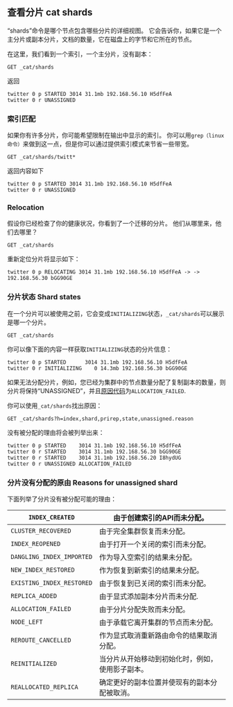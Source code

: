 ## 查看分片 cat shards

“shards”命令是哪个节点包含哪些分片的详细视图。 它会告诉你，如果它是一个主分片或副本分片，文档的数量，它在磁盘上的字节和它所在的节点。

在这里，我们看到一个索引，一个主分片，没有副本：    
    
    GET _cat/shards

返回
    
    
    twitter 0 p STARTED 3014 31.1mb 192.168.56.10 H5dfFeA
    twitter 0 r UNASSIGNED

### 索引匹配

如果你有许多分片，你可能希望限制在输出中显示的索引。 你可以用`grep（linux 命令）`来做到这一点，但是你可以通过提供索引模式来节省一些带宽。

    GET _cat/shards/twitt*

返回内容如下
    
    twitter 0 p STARTED 3014 31.1mb 192.168.56.10 H5dfFeA
    twitter 0 r UNASSIGNED

### Relocation

假设你已经检查了你的健康状况，你看到了一个迁移的分片。 他们从哪里来，他们去哪里？
    
    
    GET _cat/shards

重新定位分片将显示如下：    
    
    twitter 0 p RELOCATING 3014 31.1mb 192.168.56.10 H5dfFeA -> -> 192.168.56.30 bGG90GE

### 分片状态 Shard states

在一个分片可以被使用之前，它会变成`INITIALIZING`状态，`_cat/shards`可以展示是哪一个分片。

    GET _cat/shards

你可以像下面的内容一样获取`INITIALIZING`状态的分片信息：    
    
    twitter 0 p STARTED      3014 31.1mb 192.168.56.10 H5dfFeA
    twitter 0 r INITIALIZING    0 14.3mb 192.168.56.30 bGG90GE

如果无法分配分片，例如，您已经为集群中的节点数量分配了复制副本的数量，则分片将保持“UNASSIGNED”，并且[原因代码](cat-shards.html#reason-unassigned)为`ALLOCATION_FAILED`.

你可以使用`_cat/shards`找出原因：
    
    
    GET _cat/shards?h=index,shard,prirep,state,unassigned.reason

没有被分配的理由将会被列举出来：
    
    
    twitter 0 p STARTED    3014 31.1mb 192.168.56.10 H5dfFeA
    twitter 0 r STARTED    3014 31.1mb 192.168.56.30 bGG90GE
    twitter 0 r STARTED    3014 31.1mb 192.168.56.20 I8hydUG
    twitter 0 r UNASSIGNED ALLOCATION_FAILED

### 分片没有分配的原由 Reasons for unassigned shard

下面列举了分片没有被分配可能的理由：

`INDEX_CREATED`| 由于创建索引的API而未分配。     
---|---    
`CLUSTER_RECOVERED`| 由于完全集群恢复而未分配。    
`INDEX_REOPENED`| 由于打开一个关闭的索引而未分配。     
`DANGLING_INDEX_IMPORTED`| 作为导入空索引的结果未分配。    
`NEW_INDEX_RESTORED`| 作为恢复到新索引的结果未分配。    
`EXISTING_INDEX_RESTORED`| 由于恢复到已关闭的索引而未分配。    
`REPLICA_ADDED`| 由于显式添加副本分片而未分配.     
`ALLOCATION_FAILED`|由于分片分配失败而未分配。   
`NODE_LEFT`| 由于承载它离开集群的节点而未分配。    
`REROUTE_CANCELLED`| 作为显式取消重新路由命令的结果取消分配。    
`REINITIALIZED`| 当分片从开始移动到初始化时，例如，使用影子副本。    
`REALLOCATED_REPLICA`| 确定更好的副本位置并使现有的副本分配被取消。